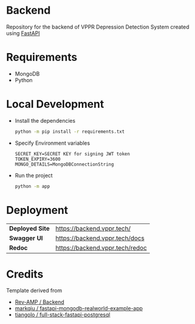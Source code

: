 # **Backend**

Repository for the backend of VPPR Depression Detection System created using [FastAPI](https://fastapi.tiangolo.com/)

# Requirements

- MongoDB
- Python

# Local Development

- Install the dependencies

  ```bash
  python -m pip install -r requirements.txt
  ```

- Specify Environment variables
  ```
  SECRET_KEY=SECRET KEY for signing JWT token
  TOKEN_EXPIRY=3600
  MONGO_DETAILS=MongoDBConnectionString
  ```
- Run the project
  ```bash
  python -m app
  ```

# Deployment

<table style="border:0px">
    <tr>
        <td>
            <b>Deployed Site</b> 
        </td>
        <td>
            <a href="https://backend.vppr.tech/">https://backend.vppr.tech/</a>
        </td>
    </tr>
    <tr>
        <td>
            <b>Swagger UI</b> 
        </td>
        <td>
            <a href="https://backend.vppr.tech/docs">https://backend.vppr.tech/docs</a>
        </td>
    </tr>
    <tr>
        <td>
            <b>Redoc</b> 
        </td>
        <td>
            <a  href="https://backend.vppr.tech/redoc">https://backend.vppr.tech/redoc</a>
        </td>
    </tr>
</table>

# Credits

Template derived from

- [Rev-AMP / Backend](https://github.com/rev-amp/backend)
- [markqiu / fastapi-mongodb-realworld-example-app](https://github.com/markqiu/fastapi-mongodb-realworld-example-app)
- [tiangolo
  /
  full-stack-fastapi-postgresql](https://github.com/tiangolo/full-stack-fastapi-postgresql/)
